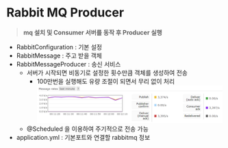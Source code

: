# Rabbit MQ Producer
> **mq 설치 및 Consumer 서버를 동작 후 Producer 실행**

* RabbitConfiguration : 기본 설정
* RabbitMessage : 주고 받을 객체
* RabbitMessageProducer : 송신 서비스
    * 서버가 시작되면 비동기로 설정한 횟수만큼 객체를 생성하여 전송
        * 100만번을 실행해도 유량 조절이 되면서 무리 없이 처리
         ![](rabbitmq.PNG)
    * @Scheduled 을 이용하여 주기적으로 전송 가능 
* application.yml : 기본포트와 연결할 rabbitmq 정보